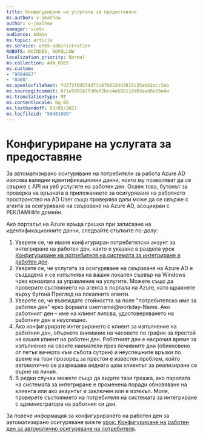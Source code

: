 ```yaml
---
title: Конфигуриране на услугата за предоставяне
ms.author: v-jmathew
author: v-jmathew
manager: scotv
audience: Admin
ms.topic: article
ms.service: o365-administration
ROBOTS: NOINDEX, NOFOLLOW
localization_priority: Normal
ms.collection: Adm_O365
ms.custom:
- "9004687"
- "8468"
ms.openlocfilehash: fd272f8d554d73c87b832443815c25ebb2acc3eb
ms.sourcegitcommit: b71e5981b7f30ef2bce4e695118d03aa68a5be4a
ms.translationtype: MT
ms.contentlocale: bg-BG
ms.lasthandoff: 03/05/2021
ms.locfileid: "50481089"
---
```

# <a name="configuring-the-provision-service"></a>Конфигуриране на услугата за предоставяне

За автоматизирано осигуряване на потребители за работа Azure AD изисква валидни идентификационни данни, които му позволяват да се свърже с API на уеб услугите на работен ден. Освен това, бутонът за проверка на връзката в приложението за осигуряване на работното пространство на AD User също проверява дали може да се свърже с агента за осигуряване на свързване на Azure AD, асоцииран с РЕКЛАМНИя домейн.

Ако порталът на Azure връща грешка при записване на идентификационните данни, следвайте стъпките по-долу:

1. Уверете се, че имате конфигуриран потребителски акаунт за интегриране на работен ден, както е указано в раздела урок [Конфигуриране на потребителя на системата за интегриране в работен ден](https://docs.microsoft.com/azure/active-directory/saas-apps/workday-inbound-tutorial).
2. Уверете се, че услугата за осигуряване на свързване на Azure AD е създадена и се изпълнява на вашия локален сървър на Windows чрез конзолата за управление на услугите. Можете също да проверите състоянието на агента в портала на Azure, като щракнете върху бутона Преглед на локалните агенти.
3. Уверете се, че въвеждате стойността за поле "потребителско име за работен ден" чрез формата username@workday-Name. Ако работният ден – име на клиент липсва, удостоверяването на работния ден е неуспешно.
4. Ако конфигурирате интегрирането с клиент за изпълнение на работния ден, обърнете внимание на часовете по график за престой на вашия клиент на работен ден. Работният ден е насрочил време за изпълнение на своите наематели през почивните дни (обикновено от петък вечерта към събота сутрин) и неуспешните връзки по време на този прозорец за престои е известен проблем, който автоматично се разрешава веднага щом клиентът за реализиране се върне на линия.
5. В редки случаи можете също да видите тази грешка, ако паролата на системата за интегриране е променена поради обновяване на клиента или ако акаунтът е заключен или е изтекъл. Моля, проверете състоянието на потребителя на системата за интегриране с администратора на работния си ден.

За повече информация за конфигурирането на работен ден за автоматизирано осигуряване вижте [урок: Конфигуриране на работен ден за автоматично осигуряване на потребителя](https://docs.microsoft.com/azure/active-directory/saas-apps/workday-inbound-tutorial).
